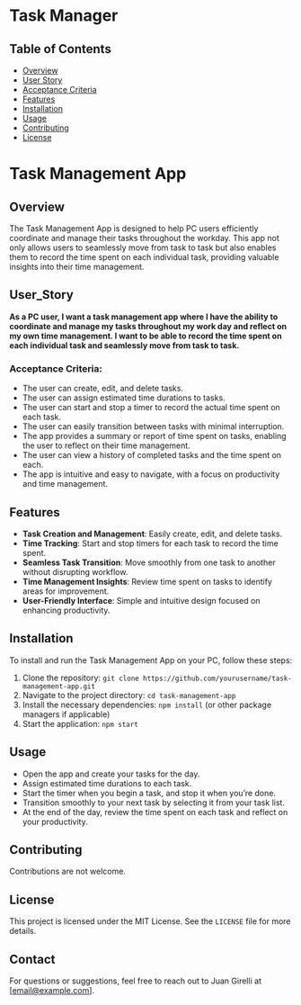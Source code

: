 # Task Manager

## Table of Contents

- [Overview](#Overview)
- [User Story](#User_Story)
- [Acceptance Criteria](Acceptance-Criteria)
- [Features](Features)
- [Installation](#installation)
- [Usage](#usage)
- [Contributing](#contributing)
- [License](#license)

# Task Management App

## Overview

The Task Management App is designed to help PC users efficiently coordinate and manage their tasks throughout the workday. This app not only allows users to seamlessly move from task to task but also enables them to record the time spent on each individual task, providing valuable insights into their time management.

## User_Story

**As a PC user, I want a task management app where I have the ability to coordinate and manage my tasks throughout my work day and reflect on my own time management. I want to be able to record the time spent on each individual task and seamlessly move from task to task.**

### Acceptance Criteria:

- The user can create, edit, and delete tasks.
- The user can assign estimated time durations to tasks.
- The user can start and stop a timer to record the actual time spent on each task.
- The user can easily transition between tasks with minimal interruption.
- The app provides a summary or report of time spent on tasks, enabling the user to reflect on their time management.
- The user can view a history of completed tasks and the time spent on each.
- The app is intuitive and easy to navigate, with a focus on productivity and time management.

## Features

- **Task Creation and Management**: Easily create, edit, and delete tasks.
- **Time Tracking**: Start and stop timers for each task to record the time spent.
- **Seamless Task Transition**: Move smoothly from one task to another without disrupting workflow.
- **Time Management Insights**: Review time spent on tasks to identify areas for improvement.
- **User-Friendly Interface**: Simple and intuitive design focused on enhancing productivity.

## Installation

To install and run the Task Management App on your PC, follow these steps:
1. Clone the repository: `git clone https://github.com/yourusername/task-management-app.git`
2. Navigate to the project directory: `cd task-management-app`
3. Install the necessary dependencies: `npm install` (or other package managers if applicable)
4. Start the application: `npm start`

## Usage

- Open the app and create your tasks for the day.
- Assign estimated time durations to each task.
- Start the timer when you begin a task, and stop it when you’re done.
- Transition smoothly to your next task by selecting it from your task list.
- At the end of the day, review the time spent on each task and reflect on your productivity.

## Contributing

Contributions are not welcome.

## License

This project is licensed under the MIT License. See the `LICENSE` file for more details.

## Contact
For questions or suggestions, feel free to reach out to Juan Girelli at [email@example.com].